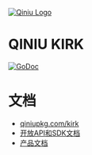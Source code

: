 [![Qiniu Logo](http://open.qiniudn.com/logo.png)](http://qiniu.com/)

QINIU KIRK
===============
[![GoDoc](https://godoc.org/qiniupkg.com/kirk?status.svg)](https://godoc.org/qiniupkg.com/kirk)

文档
===============
- [qiniupkg.com/kirk](https://godoc.org/qiniupkg.com/kirk)
- [开放API和SDK文档](http://kirk-docs.qiniu.com/apidocs/?go)
- [产品文档](http://kirk-docs.qiniu.com/)
